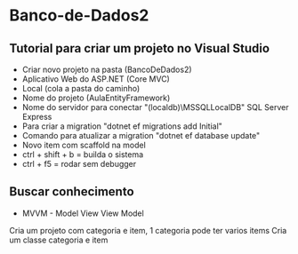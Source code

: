 # Banco-de-Dados2

## Tutorial para criar um projeto no Visual Studio

- Criar novo projeto na pasta (BancoDeDados2)
- Aplicativo Web do ASP.NET (Core MVC)
- Local (cola a pasta do caminho)
- Nome do projeto (AulaEntityFramework)
- Nome do servidor para conectar "(localdb)\MSSQLLocalDB" SQL Server Express
- Para criar a migration "dotnet ef migrations add Initial"
- Comando para atualizar a migration "dotnet ef database update"
- Novo item com scaffold na model
- ctrl + shift + b = builda o sistema
- ctrl + f5 = rodar sem debugger

## Buscar conhecimento 

- MVVM - Model View View Model

Cria um projeto com categoria e item, 1 categoria pode ter varios items
Cria um classe categoria e item
